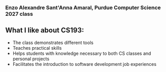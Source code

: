 ### Enzo Alexandre Sant'Anna Amaral, Purdue Computer Science 2027 class
## What I like about CS193:

- The class demonstrates different tools
- Teaches practical skills
- Helps students with knowledge necessary to both CS classes and personal projects
- Facilitates the introduction to software development job experiences


